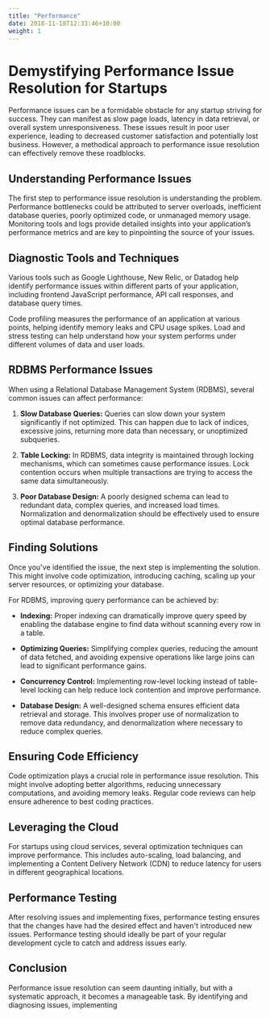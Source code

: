```yaml
---
title: "Performance"
date: 2018-11-18T12:33:46+10:00
weight: 1
---
```


# Demystifying Performance Issue Resolution for Startups

Performance issues can be a formidable obstacle for any startup striving for success. They can manifest as slow page loads, latency in data retrieval, or overall system unresponsiveness. These issues result in poor user experience, leading to decreased customer satisfaction and potentially lost business. However, a methodical approach to performance issue resolution can effectively remove these roadblocks.

## Understanding Performance Issues

The first step to performance issue resolution is understanding the problem. Performance bottlenecks could be attributed to server overloads, inefficient database queries, poorly optimized code, or unmanaged memory usage. Monitoring tools and logs provide detailed insights into your application’s performance metrics and are key to pinpointing the source of your issues.

## Diagnostic Tools and Techniques

Various tools such as Google Lighthouse, New Relic, or Datadog help identify performance issues within different parts of your application, including frontend JavaScript performance, API call responses, and database query times. 

Code profiling measures the performance of an application at various points, helping identify memory leaks and CPU usage spikes. Load and stress testing can help understand how your system performs under different volumes of data and user loads.

## RDBMS Performance Issues

When using a Relational Database Management System (RDBMS), several common issues can affect performance:

1. **Slow Database Queries:** Queries can slow down your system significantly if not optimized. This can happen due to lack of indices, excessive joins, returning more data than necessary, or unoptimized subqueries.

2. **Table Locking:** In RDBMS, data integrity is maintained through locking mechanisms, which can sometimes cause performance issues. Lock contention occurs when multiple transactions are trying to access the same data simultaneously.

3. **Poor Database Design:** A poorly designed schema can lead to redundant data, complex queries, and increased load times. Normalization and denormalization should be effectively used to ensure optimal database performance.

## Finding Solutions

Once you've identified the issue, the next step is implementing the solution. This might involve code optimization, introducing caching, scaling up your server resources, or optimizing your database.

For RDBMS, improving query performance can be achieved by:

- **Indexing:** Proper indexing can dramatically improve query speed by enabling the database engine to find data without scanning every row in a table.

- **Optimizing Queries:** Simplifying complex queries, reducing the amount of data fetched, and avoiding expensive operations like large joins can lead to significant performance gains.

- **Concurrency Control:** Implementing row-level locking instead of table-level locking can help reduce lock contention and improve performance.

- **Database Design:** A well-designed schema ensures efficient data retrieval and storage. This involves proper use of normalization to remove data redundancy, and denormalization where necessary to reduce complex queries.

## Ensuring Code Efficiency

Code optimization plays a crucial role in performance issue resolution. This might involve adopting better algorithms, reducing unnecessary computations, and avoiding memory leaks. Regular code reviews can help ensure adherence to best coding practices.

## Leveraging the Cloud

For startups using cloud services, several optimization techniques can improve performance. This includes auto-scaling, load balancing, and implementing a Content Delivery Network (CDN) to reduce latency for users in different geographical locations.

## Performance Testing

After resolving issues and implementing fixes, performance testing ensures that the changes have had the desired effect and haven't introduced new issues. Performance testing should ideally be part of your regular development cycle to catch and address issues early.

## Conclusion

Performance issue resolution can seem daunting initially, but with a systematic approach, it becomes a manageable task. By identifying and diagnosing issues, implementing
